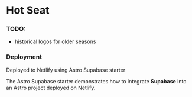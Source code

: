 # Hot Seat

### TODO:

- historical logos for older seasons

### Deployment

Deployed to Netlify using Astro Supabase starter

The Astro Supabase starter demonstrates how to integrate **Supabase** into an Astro project deployed on Netlify.
